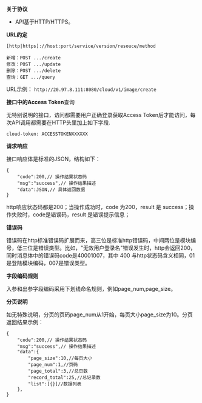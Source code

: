 **关于协议**
- API基于HTTP/HTTPS。

**URL约定**

`[http|https]://host:port/service/version/resouce/method`

	新增：POST .../create
	修改：POST .../update
	删除：POST .../delete
	查询：GET .../query

URL示例：
`http://20.97.8.111:8080/cloud/v1/image/create`

**接口中的Access Token**查询

无特别说明的接口，访问都需要用户正确登录获取Access Token后才能访问，每次API调用都需要在HTTP头里加上如下字段.

`cloud-token: ACCESSTOKENXXXXXX`

**请求响应**

接口响应体是标准的JSON，结构如下：
```
{
	"code":200,// 操作结果状态码
	"msg":"success",// 操作结果描述
	"data":JSON,// 具体返回数据
}
```
http响应状态码都是200；当操作成功时，code 为200，result 是 success；操作失败时，code是错误码，result 是错误提示信息；

**错误码**

错误码在http标准错误码扩展而来，高三位是标准http错误码，中间两位是模块编号，低三位是错误类型。比如，"无效用户登录名"错误发生时，http会返回200，同时消息体中的错误码code是40001007，其中 400 与http状态码含义相同，01 是登陆模块编码，007是错误类型。

**字段编码规则**

入参和出参字段编码采用下划线命名规则，例如page_num,page_size。

**分页说明**

如无特殊说明，分页的页码page_num从1开始，每页大小page_size为10。分页返回结果示例：
```
{
	"code":200,// 操作结果状态码
	"msg":"success",// 操作结果描述
	"data":{
		"page_size":10,//每页大小
		"page_num":1,//页码
		"page_total":3,//总页数
		"record_total":25,//总记录数
		"list":[{}]//数据列表
	},
}
```
